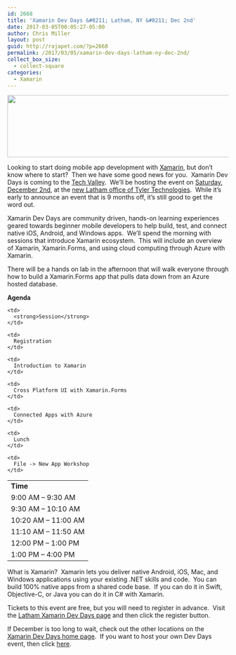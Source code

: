 ```yaml
---
id: 2668
title: 'Xamarin Dev Days &#8211; Latham, NY &#8211; Dec 2nd'
date: 2017-03-05T00:05:27-05:00
author: Chris Miller
layout: post
guid: http://rajapet.com/?p=2668
permalink: /2017/03/05/xamarin-dev-days-latham-ny-dec-2nd/
collect_box_size:
  - collect-square
categories:
  - Xamarin
---
```

[<img loading="lazy" class="alignnone size-medium" src="https://i0.wp.com/photos.smugmug.com/photos/i-pq9xvt2/0/XL/i-pq9xvt2-XL.png?resize=680%2C142&#038;ssl=1" width="680" height="142" data-recalc-dims="1" />](https://ti.to/xamarin/dev-days-latham-2017)

Looking to start doing mobile app development with [Xamarin](https://www.xamarin.com/), but don&#8217;t know where to start?  Then we have some good news for you.  Xamarin Dev Days is coming to the [Tech Valley](http://www.techvalley.org/).  We&#8217;ll be hosting the event on [Saturday, December 2nd](https://ti.to/xamarin/dev-days-latham-2017.ics), at the [new Latham office of Tyler Technologies](http://maps.google.com/maps?q=42.7563%2C-73.8228+%28Tyler+Technologies%2C+11+Cornell+Rd%2C+Latham%2C+NY+12110%29).  While it&#8217;s early to announce an event that is 9 months off, it&#8217;s still good to get the word out.

Xamarin Dev Days are community driven, hands-on learning experiences geared towards beginner mobile developers to help build, test, and connect native iOS, Android, and Windows apps.  We&#8217;ll spend the morning with sessions that introduce Xamarin ecosystem.  This will include an overview of Xamarin, Xamarin.Forms, and using cloud computing through Azure with Xamarin.

There will be a hands on lab in the afternoon that will walk everyone through how to build a Xamarin.Forms app that pulls data down from an Azure hosted database.

**Agenda**

<table>
  <tr>
    <td>
      <strong>Time</strong>
    </td>
    
    <td>
      <strong>Session</strong>
    </td>
  </tr>
  
  <tr>
    <td>
      9:00 <span class="meridiem">AM</span> – 9:30 <span class="meridiem">AM</span>
    </td>
    
    <td>
      Registration
    </td>
  </tr>
  
  <tr>
    <td>
      9:30 <span class="meridiem">AM</span> – 10:10 <span class="meridiem">AM</span>
    </td>
    
    <td>
      Introduction to Xamarin
    </td>
  </tr>
  
  <tr>
    <td>
      10:20 <span class="meridiem">AM</span> – 11:00 <span class="meridiem">AM</span>
    </td>
    
    <td>
      Cross Platform UI with Xamarin.Forms
    </td>
  </tr>
  
  <tr>
    <td>
      11:10 <span class="meridiem">AM</span> – 11:50 <span class="meridiem">AM</span>
    </td>
    
    <td>
      Connected Apps with Azure
    </td>
  </tr>
  
  <tr>
    <td>
      12:00 <span class="meridiem">PM</span> – 1:00 <span class="meridiem">PM</span>
    </td>
    
    <td>
      Lunch
    </td>
  </tr>
  
  <tr>
    <td>
      1:00 <span class="meridiem">PM</span> – 4:00 <span class="meridiem">PM</span>
    </td>
    
    <td>
      File -> New App Workshop
    </td>
  </tr>
</table>

What is Xamarin?  Xamarin lets you deliver native Android, iOS, Mac, and Windows applications using your existing .NET skills and code.  You can build 100% native apps from a shared code base.  If you can do it in Swift, Objective-C, or Java you can do it in C# with Xamarin.

Tickets to this event are free, but you will need to register in advance.  Visit the [Latham Xamarin Dev Days page](https://ti.to/xamarin/dev-days-latham-2017) and then click the register button.

If December is too long to wait, check out the other locations on the [Xamarin Dev Days home page](https://www.xamarin.com/dev-days).  If you want to host your own Dev Days event, then click [here](https://xamarinhq.wufoo.com/forms/p35nfik1kf7gnj/).